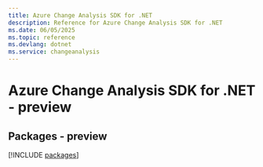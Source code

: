 ```yaml
---
title: Azure Change Analysis SDK for .NET
description: Reference for Azure Change Analysis SDK for .NET
ms.date: 06/05/2025
ms.topic: reference
ms.devlang: dotnet
ms.service: changeanalysis
---
```

# Azure Change Analysis SDK for .NET - preview
## Packages - preview
[!INCLUDE [packages](change-analysis-index.md)]